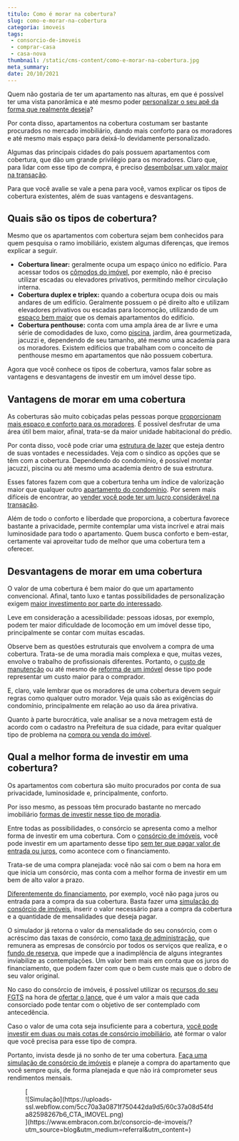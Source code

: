```yaml
---
titulo: Como é morar na cobertura?
slug: como-e-morar-na-cobertura
categoria: imoveis
tags:
 - consorcio-de-imoveis
 - comprar-casa
 - casa-nova
thumbnail: /static/cms-content/como-e-morar-na-cobertura.jpg
meta_summary: 
date: 20/10/2021
---
```

Quem não gostaria de ter um apartamento nas alturas, em que é possível ter uma vista panorâmica e até mesmo poder [personalizar o seu apê da forma que realmente deseja](https://www.embracon.com.br/blog/guia-completo-de-como-reformar-a-sua-casa-inteira-com-o-consorcio)?

Por conta disso, apartamentos na cobertura costumam ser bastante procurados no mercado imobiliário, dando mais conforto para os moradores e até mesmo mais espaço para deixá-lo devidamente personalizado.

Algumas das principais cidades do país possuem apartamentos com cobertura, que dão um grande privilégio para os moradores. Claro que, para lidar com esse tipo de compra, é preciso [desembolsar um valor maior na transação](https://www.embracon.com.br/blog/15-duvidas-sobre-consorcio-de-imoveis).

Para que você avalie se vale a pena para você, vamos explicar os tipos de cobertura existentes, além de suas vantagens e desvantagens.

Quais são os tipos de cobertura? 
---------------------------------

Mesmo que os apartamentos com cobertura sejam bem conhecidos para quem pesquisa o ramo imobiliário, existem algumas diferenças, que iremos explicar a seguir.

- **Cobertura linear:** geralmente ocupa um espaço único no edifício. Para acessar todos os [cômodos do imóvel](https://www.embracon.com.br/blog/como-escolher-o-tamanho-ideal-de-apartamento), por exemplo, não é preciso utilizar escadas ou elevadores privativos, permitindo melhor circulação interna.
- **Cobertura duplex e triplex:** quando a cobertura ocupa dois ou mais andares de um edifício. Geralmente possuem o pé direito alto e utilizam elevadores privativos ou escadas para locomoção, utilizando de um [espaço bem maior](https://www.embracon.com.br/blog/o-que-e-apartamento-loft) que os demais apartamentos do edifício.
- **Cobertura penthouse:** conta com uma ampla área de ar livre e uma série de comodidades de luxo, como [piscina](https://www.embracon.com.br/blog/sonha-em-ter-uma-piscina-em-casa-realize-esse-sonho-com-o-consorcio-de-servicos), jardim, área gourmetizada, jacuzzi e, dependendo de seu tamanho, até mesmo uma academia para os moradores. Existem edifícios que trabalham com o conceito de penthouse mesmo em apartamentos que não possuem cobertura.

Agora que você conhece os tipos de cobertura, vamos falar sobre as vantagens e desvantagens de investir em um imóvel desse tipo.

Vantagens de morar em uma cobertura 
------------------------------------

As coberturas são muito cobiçadas pelas pessoas porque [proporcionam mais espaço e conforto para os moradores](https://www.embracon.com.br/blog/tudo-que-voce-precisa-saber-antes-de-comecar-a-construir). É possível desfrutar de uma área útil bem maior, afinal, trata-se da maior unidade habitacional do prédio.

Por conta disso, você pode criar uma [estrutura de lazer](https://www.embracon.com.br/blog/o-que-nao-pode-faltar-na-area-externa-da-casa-para-garantir-o-lazer-da-familia) que esteja dentro de suas vontades e necessidades. Veja com o síndico as opções que se têm com a cobertura. Dependendo do condomínio, é possível montar jacuzzi, piscina ou até mesmo uma academia dentro de sua estrutura.

Esses fatores fazem com que a cobertura tenha um índice de valorização maior que qualquer outro [apartamento do condomínio](https://www.embracon.com.br/blog/condominio-clube-vale-a-pena). Por serem mais difíceis de encontrar, ao [vender você pode ter um lucro considerável na transação](https://www.embracon.com.br/blog/e-possivel-enriquecer-com-imoveis).

Além de todo o conforto e liberdade que proporciona, a cobertura favorece bastante a privacidade, permite contemplar uma vista incrível e atrai mais luminosidade para todo o apartamento. Quem busca conforto e bem-estar, certamente vai aproveitar tudo de melhor que uma cobertura tem a oferecer.

Desvantagens de morar em uma cobertura 
---------------------------------------

O valor de uma cobertura é bem maior do que um apartamento convencional. Afinal, tanto luxo e tantas possibilidades de personalização exigem [maior investimento por parte do interessado](https://www.embracon.com.br/blog/investir-em-imoveis-onde-comecar).

Leve em consideração a acessibilidade: pessoas idosas, por exemplo, podem ter maior dificuldade de locomoção em um imóvel desse tipo, principalmente se contar com muitas escadas.

Observe bem as questões estruturais que envolvem a compra de uma cobertura. Trata-se de uma moradia mais complexa e que, muitas vezes, envolve o trabalho de profissionais diferentes. Portanto, o [custo de manutenção](https://www.embracon.com.br/blog/quais-os-principais-cuidados-para-realizar-a-manutencao-da-sua-casa) ou até mesmo de [reforma de um imóvel](https://www.embracon.com.br/blog/consorcio-reforma-embracon-por-que-e-uma-boa-opcao) desse tipo pode representar um custo maior para o comprador.

E, claro, vale lembrar que os moradores de uma cobertura devem seguir regras como qualquer outro morador. Veja quais são as exigências do condomínio, principalmente em relação ao uso da área privativa.

Quanto à parte burocrática, vale analisar se a nova metragem está de acordo com o cadastro na Prefeitura de sua cidade, para evitar qualquer tipo de problema na [compra ou venda do imóvel](https://www.embracon.com.br/blog/comprar-ou-alugar-imovel-entenda-as-vantagens-e-desvantagens).

Qual a melhor forma de investir em uma cobertura? 
--------------------------------------------------

Os apartamentos com cobertura são muito procurados por conta de sua privacidade, luminosidade e, principalmente, conforto.

Por isso mesmo, as pessoas têm procurado bastante no mercado imobiliário [formas de investir nesse tipo de moradia](https://www.embracon.com.br/blog/segundo-imovel-vale-a-pena).

Entre todas as possibilidades, o consórcio se apresenta como a melhor forma de investir em uma cobertura. Com o [consórcio de imóveis](https://www.embracon.com.br/blog/15-duvidas-sobre-consorcio-de-imoveis), você pode investir em um apartamento desse tipo [sem ter que pagar valor de entrada ou juros](https://www.embracon.com.br/blog/consorcio-nao-tem-juros-entenda), como acontece com o financiamento.

Trata-se de uma compra planejada: você não sai com o bem na hora em que inicia um consórcio, mas conta com a melhor forma de investir em um bem de alto valor a prazo.

[Diferentemente do financiamento](https://www.embracon.com.br/blog/entenda-quais-sao-as-6-maiores-desvantagens-do-financiamento), por exemplo, você não paga juros ou entrada para a compra da sua cobertura. Basta fazer uma [simulação do consórcio de imóveis](https://www.embracon.com.br/blog/descubra-como-fazer-uma-simulacao-no-consorcio), inserir o valor necessário para a compra da cobertura e a quantidade de mensalidades que deseja pagar.

O simulador já retorna o valor da mensalidade do seu consórcio, com o acréscimo das taxas de consórcio, como [taxa de administração](https://www.embracon.com.br/blog/como-funciona-a-taxa-de-administracao-de-um-consorcio), que remunera as empresas de consórcio por todos os serviços que realiza, e o [fundo de reserva](https://www.embracon.com.br/blog/o-que-e-e-como-funciona-o-fundo-de-reserva), que impede que a inadimplência de alguns integrantes inviabilize as contemplações. Um valor bem mais em conta que os juros do financiamento, que podem fazer com que o bem custe mais que o dobro de seu valor original.

No caso do consórcio de imóveis, é possível utilizar os [recursos do seu FGTS](https://www.embracon.com.br/blog/5-passos-para-voce-usar-o-fgts-no-consorcio-imobiliario) na hora de [ofertar o lance](https://www.embracon.com.br/conhecaoconsorcio/como-ofertar-um-lance), que é um valor a mais que cada consorciado pode tentar com o objetivo de ser contemplado com antecedência.

Caso o valor de uma cota seja insuficiente para a cobertura, [você pode investir em duas ou mais cotas de consórcio imobiliário](https://www.embracon.com.br/blog/afinal-posso-fazer-mais-de-um-consorcio-ao-mesmo-tempo-entenda), até formar o valor que você precisa para esse tipo de compra.

Portanto, invista desde já no sonho de ter uma cobertura. [Faça uma simulação de consórcio de imóveis](https://www.embracon.com.br/consorcio-de-imoveis) e planeje a compra do apartamento que você sempre quis, de forma planejada e que não irá comprometer seus rendimentos mensais.

<figure class="w-richtext-figure-type-image w-richtext-align-center">[<div>![Simulação](https://uploads-ssl.webflow.com/5cc70a3a0871f750442da9d5/60c37a08d54fda82598267b6_CTA_IMOVEL.png)</div>](https://www.embracon.com.br/consorcio-de-imoveis/?utm_source=blog&utm_medium=referral&utm_content=)</figure>
